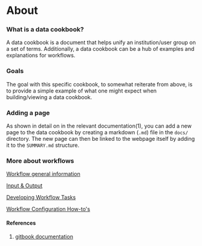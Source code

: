 # About

### What is a data cookbook?

A data cookbook is a document that helps unify an institution/user group on a set of terms. Additionally, a data cookbook can be a hub of examples and explanations for workflows.

### Goals

The goal with this specific cookbook, to somewhat reiterate from above, is to provide a simple example of what one might expect when building/viewing a data cookbook.

### Adding a page

As shown in detail on in the relevant documentation(1), you can add a new page to the data cookbook by creating a markdown (`.md`) file in the `docs/` directory. The new page can then be linked to the webpage itself by adding it to the `SUMMARY.md` structure.

### More about workflows

[Workflow general information](../documentation/workflows.md)

[Input & Output](../documentation/input_output.md)

[Developing Workflow Tasks](../documentation/developing-workflow-tasks.md)

[Workflow Configuration How-to's](../documentation/workflow-configuration-how-to.md)


#### References
1. [gitbook documentation](https://toolchain.gitbook.com/pages.html)
